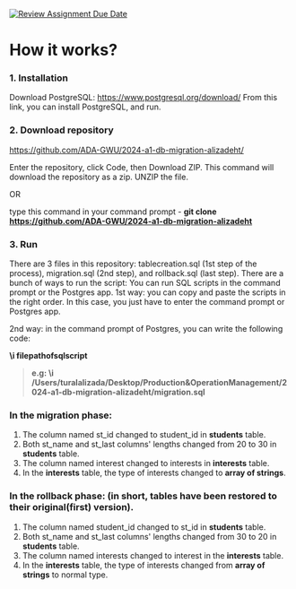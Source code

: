 [![Review Assignment Due Date](https://classroom.github.com/assets/deadline-readme-button-24ddc0f5d75046c5622901739e7c5dd533143b0c8e959d652212380cedb1ea36.svg)](https://classroom.github.com/a/JwSLLxUh)

# How it works? 

### 1. Installation
   Download PostgreSQL: https://www.postgresql.org/download/ From this link, you can install PostgreSQL, and run.

### 2. Download repository
   https://github.com/ADA-GWU/2024-a1-db-migration-alizadeht/ 
   
   Enter the repository, click Code, then Download ZIP. This command will download the repository as a zip. UNZIP the file.
   
   OR 
   
   type this command in your command prompt - 
   **git clone https://github.com/ADA-GWU/2024-a1-db-migration-alizadeht** 

### 3. Run
   There are 3 files in this repository:
   tablecreation.sql (1st step of the process), migration.sql (2nd step), and rollback.sql (last step).
   There are a bunch of ways to run the script: You can run SQL scripts in the command prompt or the Postgres app.
   1st way: you can copy and paste the scripts in the right order. In this case, you just have to enter the command prompt or Postgres app.
   
   2nd way: in the command prompt of Postgres, you can write the following code:
   
   **\i filepathofsqlscript**

  > **e.g: \i /Users/turalalizada/Desktop/Production\&OperationManagement/2024-a1-db-migration-alizadeht/migration.sql**


### In the migration phase:
1. The column named st_id changed to student_id in **students** table.
2. Both st_name and st_last columns' lengths changed from 20 to 30 in **students** table.
3. The column named interest changed to interests in **interests** table.
4. In the **interests** table, the type of interests changed to **array of strings**.

### In the rollback phase: (in short, tables have been restored to their original(first) version).
1. The column named student_id changed to st_id in **students** table.
2. Both st_name and st_last columns' lengths changed from 30 to 20 in **students** table.
3. The column named interests changed to interest in the **interests** table.
4. In the **interests** table, the type of interests changed from **array of strings** to normal type.

   

   


